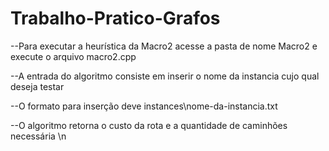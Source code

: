 # Trabalho-Pratico-Grafos
--Para executar a heurística da Macro2 acesse a pasta de nome Macro2 e execute o arquivo macro2.cpp

--A entrada do algoritmo consiste em inserir o nome da instancia cujo qual deseja testar

--O formato para inserção deve instances\nome-da-instancia.txt

--O algoritmo retorna o custo da rota e a quantidade de caminhões necessária \n
